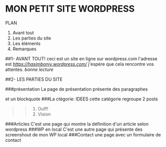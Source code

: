 # MON PETIT SITE WORDPRESS

PLAN

1. Avant tout
2. Les parties du site
3. Les éléments
4. Remarques


##1- AVANT TOUT!
  ceci est un site en ligne sur wordpress.com
  l'adresse est *https://hasimbonjy.wordpress.com/*
  j'espère que cela rencontre vos attentes.
  _bonne lecture_
  
##2- LES PARTIES DU SITE

###présentation
  La page de présentation présente des paragraphes 
  
  et un blockquote
###La ctégorie: IDEES
  cette catégorie regroupe 2 posts
  >>1. Ouff!
  >>2. Vision
  
###Articles
  C'est une page qui montre la définition d'un article selon wordpress
###WP en local 
  C'est une autre page qui présente des screenshout de mon WP local 
###Contact
  une page avec un formulaire de contact 
  

  
  


